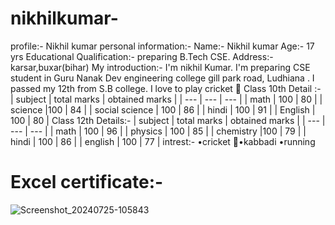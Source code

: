 # nikhilkumar-
profile:- 
Nikhil kumar
personal information:-
Name:- 
Nikhil kumar
Age:- 
17 yrs
Educational Qualification:-
preparing B.Tech CSE.
Address:- 
karsar,buxar(bihar)
My introduction:- 
I'm nikhil Kumar. I'm preparing CSE student in Guru Nanak Dev engineering college gill park road, Ludhiana . I passed my 12th from S.B college. I love to play cricket 🏏 
Class 10th Detail :-
| subject | total marks | obtained marks |
| --- | --- | --- |
| math | 100 | 80 |
| science |100 | 84 |
| social science | 100 | 86 |
| hindi | 100 | 91 |
| English | 100 | 80 |
Class 12th Details:-
| subject | total marks | obtained marks |
| --- | --- | --- |
| math | 100 | 96 |
| physics | 100 | 85 |
| chemistry |100 | 79 |
| hindi | 100 | 86 |
| english | 100 | 77 |
intrest:- 
•cricket 🏏•kabbadi •running 
# Excel certificate:-

![Screenshot_20240725-105843](https://github.com/user-attachments/assets/2a654df0-a5c9-4c72-8ca1-fc88386dbbd3)


